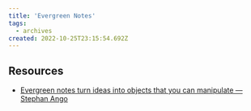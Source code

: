 ```yaml
---
title: 'Evergreen Notes'
tags:
  - archives
created: 2022-10-25T23:15:54.692Z
---
```

## Resources

- [Evergreen notes turn ideas into objects that you can manipulate — Stephan Ango](https://stephanango.com/evergreen-notes)